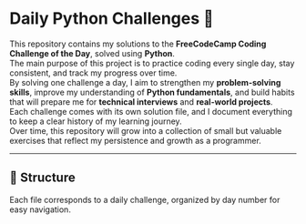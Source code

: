 # Daily Python Challenges 🐍

This repository contains my solutions to the **FreeCodeCamp Coding Challenge of the Day**, solved using **Python**.  
The main purpose of this project is to practice coding every single day, stay consistent, and track my progress over time.  
By solving one challenge a day, I aim to strengthen my **problem-solving skills**, improve my understanding of **Python fundamentals**, and build habits that will prepare me for **technical interviews** and **real-world projects**.  
Each challenge comes with its own solution file, and I document everything to keep a clear history of my learning journey.  
Over time, this repository will grow into a collection of small but valuable exercises that reflect my persistence and growth as a programmer.  

---

## 📂 Structure
Each file corresponds to a daily challenge, organized by day number for easy navigation.  


